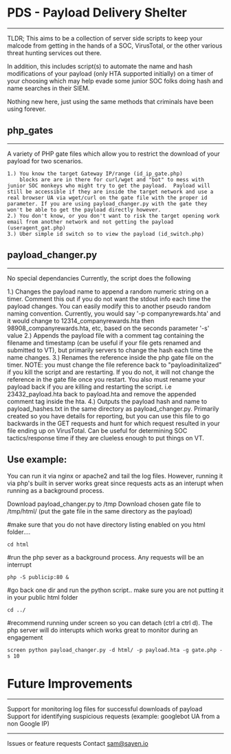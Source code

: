 # PDS - Payload Delivery Shelter
-----------------------------------------------
TLDR; This aims to be a collection of server side scripts to keep your malcode from getting
in the hands of a SOC, VirusTotal, or the other various threat hunting services out there.

In addition, this includes script(s) to automate the name and hash modifications of your payload (only HTA supported initially) on a timer of your choosing which may help evade some junior SOC folks doing hash and name searches in their SIEM.

Nothing new here, just using the same methods that criminals have been using forever.

## php_gates
---------------------------------------------------
A variety of PHP gate files which allow you to restrict the download of your payload for two scenarios.

    1.) You know the target Gateway IP/range (id_ip_gate.php)
        blocks are are in there for curl/wget and "bot" to mess with junior SOC monkeys who might try to get the payload.  Payload will still be accessible if they are inside the target network and use a real browser UA via wget/curl on the gate file with the proper id parameter. If you are using payload_changer.py with the gate they won't be able to get the payload directly however.
    2.) You don't know, or you don't want to risk the target opening work email from another network and not getting the payload (useragent_gat.php)
    3.) Uber simple id switch so to view the payload (id_switch.php)

## payload_changer.py
---------------------------------------------------
No special dependancies
Currently, the script does the following

1.) Changes the payload name to append a random numeric string on a timer.  Comment this out if you do not want the stdout info each time the payload changes. You can easily modify this to another pseudo random naming convention.
        Currently, you would say '-p companyrewards.hta' and it would change to 12314_companyrewards.hta then 98908_companyrewards.hta, etc, based on the seconds parameter '-s' value
 2.) Appends the payload file with a comment tag containing the filename and timestamp (can be useful if your file gets renamed and submitted to VT), but primarily servers to change the hash each time the name changes.
 3.) Renames the reference inside the php gate file on the timer.  NOTE: you must change the file reference back to "payloadinitalized" if you kill the script and are restarting.  If you do not, it will not change the reference in the gate file once you restart.  You also must rename your payload back if you are killing and restarting the script.  i.e 23432_payload.hta back to payload.hta and remove the appended comment tag inside the hta.
 4.) Outputs the payload hash and name to payload_hashes.txt in the same directory as payload_changer.py.  Primarily created so you have details for reporting, but you can use this file to go backwards in the GET requests and hunt for which request resulted in your file ending up on VirusTotal. Can be useful for determining SOC tactics/response time if they are clueless enough to put things on VT.

Use example:
---------------------------------------------------
You can run it via nginx or apache2 and tail the log files.
However, running it via php's built in server works great since requests acts as an interupt when running as a background process.

Download payload_changer.py to /tmp
Download chosen gate file to /tmp/html/ (put the gate file in the same directory as the payload) 

#make sure that you do not have directory listing enabled on you html folder....

`cd html`

#run the php sever as a background process. Any requests will be an interrupt

`php -S publicip:80 &`

#go back one dir and run the python script.. make sure you are not putting it in your public html folder

`cd ../`

#recommend running under screen so you can detach (ctrl a ctrl d).  The php server will do interupts which works great to monitor during an engagement

`screen python payload_changer.py -d html/ -p payload.hta -g gate.php -s 10`

# Future Improvements
---------------------------------------------------
Support for monitoring log files for successful downloads of payload
Support for identifying suspicious requests (example: googlebot UA from a non Google IP)

---------------------------------------------------
Issues or feature requests
Contact sam@sayen.io



